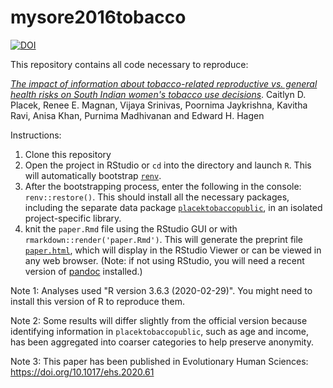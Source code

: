 # mysore2016tobacco

[![DOI](https://zenodo.org/badge/288039354.svg)](https://zenodo.org/badge/latestdoi/288039354)

This repository contains all code necessary to reproduce:

[*The impact of information about tobacco-related reproductive vs. general health risks on South Indian women's tobacco use decisions*](https://grasshoppermouse.github.io/mysore2016tobacco/). Caitlyn D. Placek, Renee E. Magnan, Vijaya Srinivas, Poornima Jaykrishna, Kavitha Ravi, Anisa Khan, Purnima Madhivanan and Edward H. Hagen

Instructions:

1. Clone this repository
2. Open the project in RStudio or `cd` into the directory and launch `R`. This will automatically bootstrap [`renv`](https://rstudio.github.io/renv/index.html).
3. After the bootstrapping process, enter the following in the console: `renv::restore()`. This should install all the necessary packages, including the separate data package [`placektobaccopublic`](https://github.com/grasshoppermouse/placektobaccopublic), in an isolated project-specific library.
4. knit the `paper.Rmd` file using the RStudio GUI or with `rmarkdown::render('paper.Rmd')`. This will generate the preprint file [`paper.html`](https://grasshoppermouse.github.io/mysore2016tobacco/), which will display in the RStudio Viewer or can be viewed in any web browser. (Note: if not using RStudio, you will need a recent version of [pandoc](https://pandoc.org) installed.)

Note 1: Analyses used "R version 3.6.3 (2020-02-29)". You might need to install this version of R to reproduce them.

Note 2: Some results will differ slightly from the official version because identifying information in `placektobaccopublic`, such as age and income, has been aggregated into coarser categories to help preserve anonymity.

Note 3: This paper has been published in Evolutionary Human Sciences: https://doi.org/10.1017/ehs.2020.61
